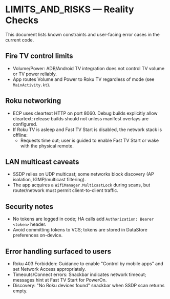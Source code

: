 # LIMITS_AND_RISKS — Reality Checks

This document lists known constraints and user-facing error cases in the current code.

## Fire TV control limits

- Volume/Power: ADB/Android TV integration does not control TV volume or TV power reliably.
- App routes Volume and Power to Roku TV regardless of mode (see `MainActivity.kt`).

## Roku networking

- ECP uses cleartext HTTP on port 8060. Debug builds explicitly allow cleartext; release builds should not unless manifest overlays are configured.
- If Roku TV is asleep and Fast TV Start is disabled, the network stack is offline:
  - Requests time out; user is guided to enable Fast TV Start or wake with the physical remote.

## LAN multicast caveats

- SSDP relies on UDP multicast; some networks block discovery (AP isolation, IGMP/multicast filtering).
- The app acquires a `WifiManager.MulticastLock` during scans, but router/network must permit client-to-client traffic.

## Security notes

- No tokens are logged in code; HA calls add `Authorization: Bearer <token>` header.
- Avoid committing tokens to VCS; tokens are stored in DataStore preferences on-device.

## Error handling surfaced to users

- Roku 403 Forbidden: Guidance to enable "Control by mobile apps" and set Network Access appropriately.
- Timeouts/Connect errors: Snackbar indicates network timeout; messages hint at Fast TV Start for PowerOn.
- Discovery: "No Roku devices found" snackbar when SSDP scan returns empty.
